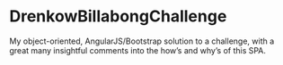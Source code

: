 # DrenkowBillabongChallenge
My object-oriented, AngularJS/Bootstrap solution to a challenge, with a great many insightful comments into the how’s and why’s of this SPA.
